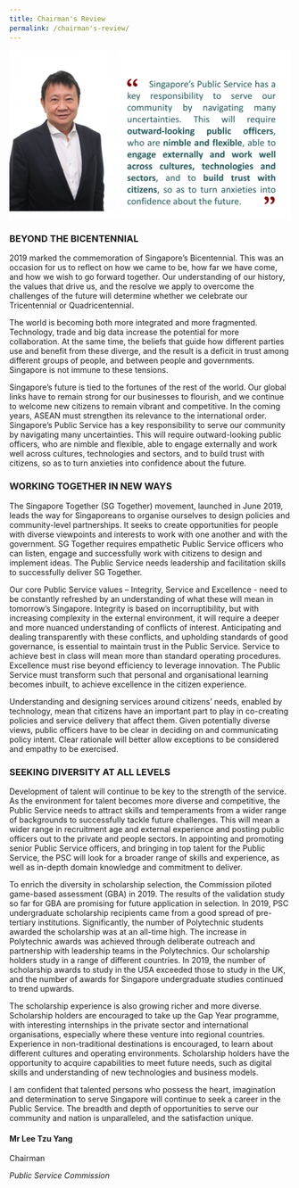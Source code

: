 ```yaml
---
title: Chairman's Review
permalink: /chairman's-review/
---
```

![alt text - Banner of Chairman's Review](/images/CRBanner.jpg)


### **BEYOND THE BICENTENNIAL**
2019 marked the commemoration of Singapore’s Bicentennial. This was an occasion for us to reflect on how we came to be, how far we have come, and how we wish to go forward together. Our understanding of our history, the values that drive us, and the resolve we apply to overcome the challenges of the future will determine whether we celebrate our Tricentennial or Quadricentennial. 

The world is becoming both more integrated and more fragmented. Technology, trade and big data increase the potential for more collaboration. At the same time, the beliefs that guide how different parties use and benefit from these diverge, and the result is a deficit in trust among different groups of people, and between people and governments. Singapore is not immune to these tensions. 

Singapore’s future is tied to the fortunes of the rest of the world. Our global links have to remain strong for our businesses to flourish, and we continue to welcome new citizens to remain vibrant and competitive. In the coming years, ASEAN must strengthen its relevance to the international order. Singapore’s Public Service has a key responsibility to serve our community by navigating many uncertainties. This will require outward-looking public officers, who are nimble and flexible, able to engage externally and work well across cultures, technologies and sectors, and to build trust with citizens, so as to turn anxieties into confidence about the future. 


### **WORKING TOGETHER IN NEW WAYS**
The Singapore Together (SG Together) movement, launched in June 2019, leads the way for Singaporeans to organise ourselves to design policies and community-level partnerships. It seeks to create opportunities for people with diverse viewpoints and interests to work with one another and with the government. SG Together requires empathetic Public Service officers who can listen, engage and successfully work with citizens to design and implement ideas. The Public Service needs leadership and facilitation skills to successfully deliver SG Together. 

Our core Public Service values – Integrity, Service and Excellence - need to be constantly refreshed by an understanding of what these will mean in tomorrow’s Singapore. Integrity is based on incorruptibility, but with increasing complexity in the external environment, it will require a deeper and more nuanced understanding of conflicts of interest. Anticipating and dealing transparently with these conflicts, and upholding standards of good governance, is essential to maintain trust in the Public Service. Service to achieve best in class will mean more than standard operating procedures. Excellence must rise beyond efficiency to leverage innovation. The Public Service must transform such that personal and organisational learning becomes inbuilt, to achieve excellence in the citizen experience.

Understanding and designing services around citizens’ needs, enabled by technology, mean that citizens have an important part to play in co-creating policies and service delivery that affect them. Given potentially diverse views, public officers have to be clear in deciding on and communicating policy intent. Clear rationale will better allow exceptions to be considered and empathy to be exercised.


### **SEEKING DIVERSITY AT ALL LEVELS**
Development of talent will continue to be key to the strength of the service. As the environment for talent becomes more diverse and competitive, the Public Service needs to attract skills and temperaments from a wider range of backgrounds to successfully tackle future challenges. This will mean a wider range in recruitment age and external experience and posting public officers out to the private and people sectors. In appointing and promoting senior Public Service officers, and bringing in top talent for the Public Service, the PSC will look for a broader range of skills and experience, as well as in-depth domain knowledge and commitment to deliver.

To enrich the diversity in scholarship selection, the Commission piloted game-based assessment (GBA) in 2019. The results of the validation study so far for GBA are promising for future application in selection. In 2019, PSC undergraduate scholarship recipients came from a good spread of pre-tertiary institutions. Significantly, the number of Polytechnic students awarded the scholarship was at an all-time high. The increase in Polytechnic awards was achieved through deliberate outreach and partnership with leadership teams in the Polytechnics. Our scholarship holders study in a range of different countries. In 2019, the number of scholarship awards to study in the USA exceeded those to study in the UK, and the number of awards for Singapore undergraduate studies continued to trend upwards.

The scholarship experience is also growing richer and more diverse.  Scholarship holders are encouraged to take up the Gap Year programme, with interesting internships in the private sector and international organisations, especially where these venture into regional countries. Experience in non-traditional destinations is encouraged, to learn about different cultures and operating environments. Scholarship holders have the opportunity to acquire capabilities to meet future needs, such as digital skills and understanding of new technologies and business models.

I am confident that talented persons who possess the heart, imagination and determination to serve Singapore will continue to seek a career in the Public Service. The breadth and depth of opportunities to serve our community and nation is unparalleled, and the satisfaction unique. 


#### **Mr Lee Tzu Yang**

Chairman

*Public Service Commission*
